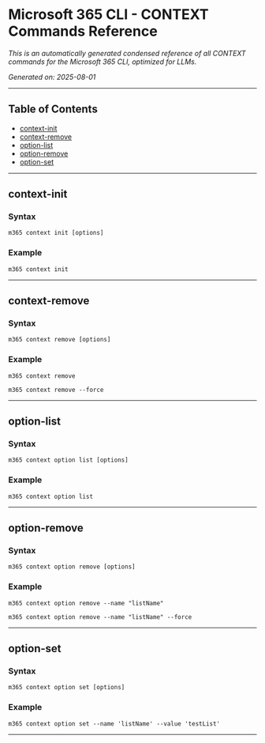 <!-- DISCLAIMER: All secrets, passwords, and sensitive values in this document are examples only and not real credentials. -->
# Microsoft 365 CLI - CONTEXT Commands Reference

*This is an automatically generated condensed reference of all CONTEXT commands for the Microsoft 365 CLI, optimized for LLMs.*

*Generated on: 2025-08-01*

---

## Table of Contents

- [context-init](#context-init)
- [context-remove](#context-remove)
- [option-list](#option-list)
- [option-remove](#option-remove)
- [option-set](#option-set)

---

## context-init

### Syntax
```
m365 context init [options]
```

### Example
```
m365 context init

```

---

## context-remove

### Syntax
```
m365 context remove [options]
```

### Example
```
m365 context remove

m365 context remove --force

```

---

## option-list

### Syntax
```
m365 context option list [options]
```

### Example
```
m365 context option list

```

---

## option-remove

### Syntax
```
m365 context option remove [options]
```

### Example
```
m365 context option remove --name "listName"

m365 context option remove --name "listName" --force

```

---

## option-set

### Syntax
```
m365 context option set [options]
```

### Example
```
m365 context option set --name 'listName' --value 'testList'

```

---
